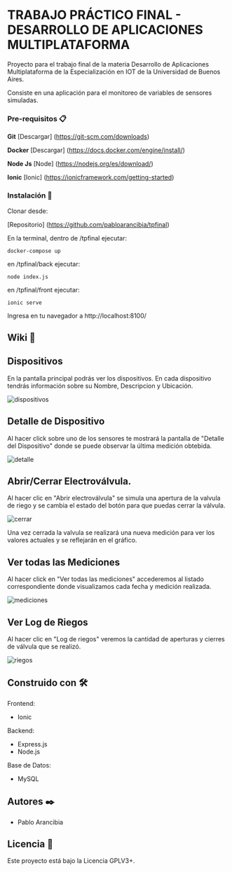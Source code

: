 # TRABAJO PRÁCTICO FINAL - DESARROLLO DE APLICACIONES MULTIPLATAFORMA

Proyecto para el trabajo final de la materia Desarrollo de Aplicaciones Multiplataforma de la Especialización en IOT de la Universidad de Buenos Aires.

Consiste en una aplicación para el monitoreo de variables de sensores simuladas.


### Pre-requisitos 📋

**Git**
[Descargar] (https://git-scm.com/downloads)

**Docker**
[Descargar] (https://docs.docker.com/engine/install/)

**Node Js**
[Node] (https://nodejs.org/es/download/)

**Ionic**
[Ionic] (https://ionicframework.com/getting-started)

### Instalación 🔧

Clonar desde: 

[Repositorio] (https://github.com/pabloarancibia/tpfinal)


En la terminal, dentro de /tpfinal ejecutar:
```
docker-compose up
```

en /tpfinal/back ejecutar:
```
node index.js
```

en /tpfinal/front ejecutar:
```
ionic serve
```


Ingresa en tu navegador a http://localhost:8100/


## Wiki 📖

## Dispositivos
En la pantalla principal podrás ver los dispositivos.
En cada dispositivo tendrás información sobre su Nombre, Descripcion y Ubicación.

![dispositivos](https://github.com/pabloarancibia/tpfinal/blob/main/img/dispositivos.PNG?raw=true)


## Detalle de Dispositivo
Al hacer click sobre uno de los sensores te mostrará la pantalla de "Detalle del Dispositivo" donde se puede observar la última medición obtebida. 

![detalle](https://github.com/pabloarancibia/tpfinal/blob/main/img/detalle.PNG?raw=true)

## Abrir/Cerrar Electroválvula.
Al hacer clic en "Abrir electroválvula" se simula una apertura de la valvula de riego y se cambia el estado del botón para que puedas cerrar la válvula.

![cerrar](https://github.com/pabloarancibia/tpfinal/blob/main/img/cerrar.PNG?raw=true)

Una vez cerrada la valvula se realizará una nueva medición para ver los valores actuales y se reflejarán en el gráfico.

## Ver todas las Mediciones
Al hacer click en "Ver todas las mediciones" accederemos al listado correspondiente donde visualizamos cada fecha y medición realizada.

![mediciones](https://github.com/pabloarancibia/tpfinal/blob/main/img/mediciones.PNG?raw=true)

## Ver Log de Riegos

Al hacer clic en "Log de riegos" veremos la cantidad de aperturas y cierres de válvula que se realizó.

![riegos](https://github.com/pabloarancibia/tpfinal/blob/main/img/riegos.PNG?raw=true)

## Construido con 🛠️

Frontend:
* Ionic

Backend:
* Express.js
* Node.js

Base de Datos:
* MySQL



## Autores ✒️

* Pablo Arancibia


## Licencia 📄

Este proyecto está bajo la Licencia GPLV3+. 
